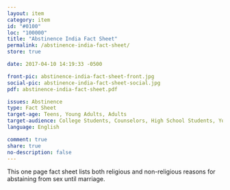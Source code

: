 ```yaml
---
layout: item
category: item
id: "#0100"
loc: "100000"
title: "Abstinence India Fact Sheet"
permalink: /abstinence-india-fact-sheet/
store: true

date: 2017-04-10 14:19:33 -0500

front-pic: abstinence-india-fact-sheet-front.jpg
social-pic: abstinence-india-fact-sheet-social.jpg
pdf: abstinence-india-fact-sheet.pdf

issues: Abstinence
type: Fact Sheet
target-age: Teens, Young Adults, Adults
target-audience: College Students, Counselors, High School Students, Youth Group
language: English

comment: true
share: true
no-description: false
---
```

This one page fact sheet lists both religious and non-religious reasons for abstaining from sex until marriage.